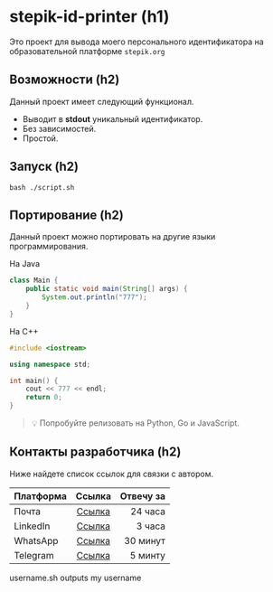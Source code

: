 # stepik-id-printer (h1)
Это проект для вывода моего персонального идентификатора на образовательной платформе ```stepik.org```
## Возможности (h2)
Данный проект имеет следующий функционал.
- Выводит в **stdout** уникальный идентификатор.
- Без зависимостей.
- Простой.
## Запуск (h2)
``` 
bash ./script.sh 
```
## Портирование (h2)
Данный проект можно портировать на другие языки программирования.

На Java

```java
class Main {
    public static void main(String[] args) {
        System.out.println("777");
    }
} 
```
На С++
```c++
#include <iostream>

using namespace std;

int main() {
    cout << 777 << endl;
    return 0;
}
```
> 💡 Попробуйте релизовать на Python, Go и JavaScript.  

## Контакты разработчика (h2)
Ниже найдете список ссылок для связки с автором.

| Платформа| Ссылка                       | Отвечу за     |
| :---     |    :----:                    |          ---: |
| Почта    | [Ссылка](https://github.com/)|   24 часа     |
| LinkedIn | [Ссылка](https://github.com/)|   3 часа      |
| WhatsApp | [Ссылка](https://github.com/)|   30 минут    |
| Telegram | [Ссылка](https://github.com/)|   5 минту     |


username.sh outputs my username
